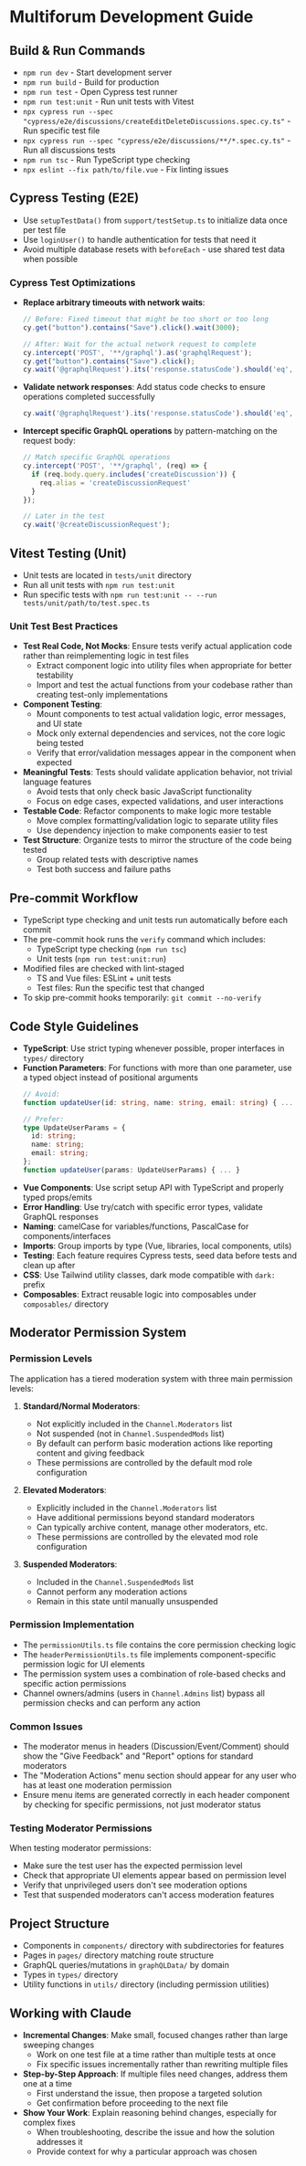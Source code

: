 # Multiforum Development Guide

## Build & Run Commands
- `npm run dev` - Start development server
- `npm run build` - Build for production
- `npm run test` - Open Cypress test runner
- `npm run test:unit` - Run unit tests with Vitest
- `npx cypress run --spec "cypress/e2e/discussions/createEditDeleteDiscussions.spec.cy.ts"` - Run specific test file
- `npx cypress run --spec "cypress/e2e/discussions/**/*.spec.cy.ts"` - Run all discussions tests
- `npm run tsc` - Run TypeScript type checking
- `npx eslint --fix path/to/file.vue` - Fix linting issues

## Cypress Testing (E2E)
- Use `setupTestData()` from `support/testSetup.ts` to initialize data once per test file
- Use `loginUser()` to handle authentication for tests that need it
- Avoid multiple database resets with `beforeEach` - use shared test data when possible

### Cypress Test Optimizations
- **Replace arbitrary timeouts with network waits**:
  ```javascript
  // Before: Fixed timeout that might be too short or too long
  cy.get("button").contains("Save").click().wait(3000);
  
  // After: Wait for the actual network request to complete
  cy.intercept('POST', '**/graphql').as('graphqlRequest');
  cy.get("button").contains("Save").click();
  cy.wait('@graphqlRequest').its('response.statusCode').should('eq', 200);
  ```

- **Validate network responses**: Add status code checks to ensure operations completed successfully
  ```javascript
  cy.wait('@graphqlRequest').its('response.statusCode').should('eq', 200);
  ```

- **Intercept specific GraphQL operations** by pattern-matching on the request body:
  ```javascript
  // Match specific GraphQL operations
  cy.intercept('POST', '**/graphql', (req) => {
    if (req.body.query.includes('createDiscussion')) {
      req.alias = 'createDiscussionRequest'
    }
  });
  
  // Later in the test
  cy.wait('@createDiscussionRequest');
  ```

## Vitest Testing (Unit)
- Unit tests are located in `tests/unit` directory
- Run all unit tests with `npm run test:unit`
- Run specific tests with `npm run test:unit -- --run tests/unit/path/to/test.spec.ts`

### Unit Test Best Practices
- **Test Real Code, Not Mocks**: Ensure tests verify actual application code rather than reimplementing logic in test files
  - Extract component logic into utility files when appropriate for better testability
  - Import and test the actual functions from your codebase rather than creating test-only implementations
- **Component Testing**:
  - Mount components to test actual validation logic, error messages, and UI state
  - Mock only external dependencies and services, not the core logic being tested
  - Verify that error/validation messages appear in the component when expected
- **Meaningful Tests**: Tests should validate application behavior, not trivial language features
  - Avoid tests that only check basic JavaScript functionality
  - Focus on edge cases, expected validations, and user interactions
- **Testable Code**: Refactor components to make logic more testable
  - Move complex formatting/validation logic to separate utility files
  - Use dependency injection to make components easier to test
- **Test Structure**: Organize tests to mirror the structure of the code being tested
  - Group related tests with descriptive names
  - Test both success and failure paths

## Pre-commit Workflow
- TypeScript type checking and unit tests run automatically before each commit
- The pre-commit hook runs the `verify` command which includes:
  - TypeScript type checking (`npm run tsc`)
  - Unit tests (`npm run test:unit:run`)
- Modified files are checked with lint-staged
  - TS and Vue files: ESLint + unit tests
  - Test files: Run the specific test that changed
- To skip pre-commit hooks temporarily: `git commit --no-verify`

## Code Style Guidelines
- **TypeScript**: Use strict typing whenever possible, proper interfaces in `types/` directory
- **Function Parameters**: For functions with more than one parameter, use a typed object instead of positional arguments
  ```typescript
  // Avoid:
  function updateUser(id: string, name: string, email: string) { ... }
  
  // Prefer:
  type UpdateUserParams = {
    id: string;
    name: string;
    email: string;
  };
  function updateUser(params: UpdateUserParams) { ... }
  ```
- **Vue Components**: Use script setup API with TypeScript and properly typed props/emits
- **Error Handling**: Use try/catch with specific error types, validate GraphQL responses
- **Naming**: camelCase for variables/functions, PascalCase for components/interfaces
- **Imports**: Group imports by type (Vue, libraries, local components, utils)
- **Testing**: Each feature requires Cypress tests, seed data before tests and clean up after
- **CSS**: Use Tailwind utility classes, dark mode compatible with `dark:` prefix
- **Composables**: Extract reusable logic into composables under `composables/` directory

## Moderator Permission System

### Permission Levels
The application has a tiered moderation system with three main permission levels:

1. **Standard/Normal Moderators**:
   - Not explicitly included in the `Channel.Moderators` list
   - Not suspended (not in `Channel.SuspendedMods` list)
   - By default can perform basic moderation actions like reporting content and giving feedback
   - These permissions are controlled by the default mod role configuration

2. **Elevated Moderators**:
   - Explicitly included in the `Channel.Moderators` list
   - Have additional permissions beyond standard moderators
   - Can typically archive content, manage other moderators, etc.
   - These permissions are controlled by the elevated mod role configuration

3. **Suspended Moderators**:
   - Included in the `Channel.SuspendedMods` list
   - Cannot perform any moderation actions
   - Remain in this state until manually unsuspended

### Permission Implementation
- The `permissionUtils.ts` file contains the core permission checking logic
- The `headerPermissionUtils.ts` file implements component-specific permission logic for UI elements
- The permission system uses a combination of role-based checks and specific action permissions
- Channel owners/admins (users in `Channel.Admins` list) bypass all permission checks and can perform any action

### Common Issues
- The moderator menus in headers (Discussion/Event/Comment) should show the "Give Feedback" and "Report" options for standard moderators
- The "Moderation Actions" menu section should appear for any user who has at least one moderation permission
- Ensure menu items are generated correctly in each header component by checking for specific permissions, not just moderator status

### Testing Moderator Permissions
When testing moderator permissions:
- Make sure the test user has the expected permission level
- Check that appropriate UI elements appear based on permission level
- Verify that unprivileged users don't see moderation options
- Test that suspended moderators can't access moderation features

## Project Structure
- Components in `components/` directory with subdirectories for features
- Pages in `pages/` directory matching route structure
- GraphQL queries/mutations in `graphQLData/` by domain
- Types in `types/` directory
- Utility functions in `utils/` directory (including permission utilities)

## Working with Claude
- **Incremental Changes**: Make small, focused changes rather than large sweeping changes
  - Work on one test file at a time rather than multiple tests at once
  - Fix specific issues incrementally rather than rewriting multiple files
- **Step-by-Step Approach**: If multiple files need changes, address them one at a time
  - First understand the issue, then propose a targeted solution
  - Get confirmation before proceeding to the next file
- **Show Your Work**: Explain reasoning behind changes, especially for complex fixes
  - When troubleshooting, describe the issue and how the solution addresses it
  - Provide context for why a particular approach was chosen